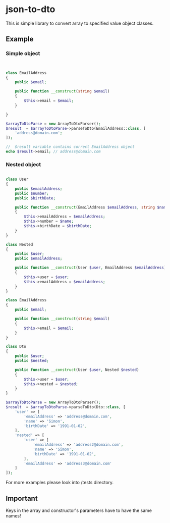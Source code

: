 # json-to-dto

This is simple library to convert array to specified value object classes.

## Example


### Simple object

```php


class EmailAddress
{
	public $email;

	public function __construct(string $email)
	{
		$this->email = $email;
	}

}

$arrayToDtoParse = new ArrayToDtoParser();
$result  = $arrayToDtoParse->parseToDto(EmailAddress::class, [
    'address@domain.com';
]);

//  $result variable contains correct EmailAddress object
echo $result->email; // address@domain.com
```

### Nested object

```php

class User
{
	public $emailAddress;
	public $number;
	public $birthDate;

	public function __construct(EmailAddress $emailAddress, string $name, \DateTime $birthDate)
	{
		$this->emailAddress = $emailAddress;
		$this->number = $name;
		$this->birthDate = $birthDate;
	}
}

class Nested
{
	public $user;
	public $emailAddress;

	public function __construct(User $user, EmailAddress $emailAddress)
	{
		$this->user = $user;
		$this->emailAddress = $emailAddress;
	}
}

class EmailAddress
{
	public $email;

	public function __construct(string $email)
	{
		$this->email = $email;
	}
}

class Dto
{
	public $user;
	public $nested;

	public function __construct(User $user, Nested $nested)
	{
		$this->user = $user;
		$this->nested = $nested;
	}
}

$arrayToDtoParse = new ArrayToDtoParser();
$result  = $arrayToDtoParse->parseToDto(Dto::class, [
    'user' => [
        'emailAddress' => 'address@domain.com',
        'name' => 'Simon',
        'birthDate' => '1991-01-02',
    ],
    'nested' => [
        'user' => [
            'emailAddress' => 'address2@domain.com',
            'name' => 'Simon',
            'birthDate' => '1991-01-02',
        ],
        'emailAddress' => 'address3@domain.com'
    ]
]);

```


For more examples please look into /tests directory.

## Important

Keys in the array and constructor's parameters have to have the same names!

